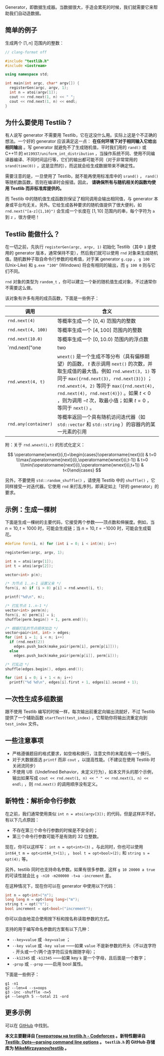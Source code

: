 Generator，即数据生成器。当数据很大，手造会累死的时候，我们就需要它来帮助我们自动造数据。

## 简单的例子

生成两个 $[1,n]$ 范围内的整数：

```cpp
// clang-format off

#include "testlib.h"
#include <iostream>

using namespace std;

int main(int argc, char* argv[]) {
  registerGen(argc, argv, 1);
  int n = atoi(argv[1]);
  cout << rnd.next(1, n) << " ";
  cout << rnd.next(1, n) << endl;
}
```

## 为什么要使用 Testlib？

有人说写 generator 不需要用 Testlib，它在这没什么用。实际上这是个不正确的想法。一个好的 generator 应该满足这一点： **在任何环境下对于相同输入它给出相同输出** 。写 generator 就避免不了生成随机值，平时我们用的 `rand()` 或 C++11 的 `mt19937/uniform_int_distribution` ，当操作系统不同、使用不同编译器编译、不同时间运行等，它们的输出都可能不同（对于非常常用的 `srand(time(0))` ，这是显然的），而这就会给生成数据带来不确定性。

需要注意的是，一旦使用了 Testlib，就不能再使用标准库中的 `srand()` ， `rand()` 等随机数函数，否则在编译时会报错。因此， **请确保所有与随机相关的函数均使用 Testlib 而非标准库提供的。** 

而 Testlib 中的随机值生成函数则保证了相同调用会输出相同值，与 generator 本身或平台均无关。另外。它给生成各种要求的随机值提供了很大便利，如 `rnd.next("[a-z]{1,10}")` 会生成一个长度在 $[1,10]$ 范围内的串，每个字符为 `a` 到 `z` ，很方便吧！

## Testlib 能做什么？

在一切之前，先执行 `registerGen(argc, argv, 1)` 初始化 Testlib（其中 `1` 是使用的 generator 版本，通常保持不变），然后我们就可以使用 `rnd` 对象来生成随机值。随机数种子取自命令行参数的哈希值，对于某 generator `g.cpp` ， `g 100` (Unix-Like) 和 `g.exe "100"` (Windows) 将会有相同的输出，而 `g 100 0` 则与它们不同。

 `rnd` 对象的类型为 `random_t` ，你可以建立一个新的随机值生成对象，不过通常你不需要这么做。

该对象有许多有用的成员函数，下面是一些例子：

| 调用                                | 含义                                                                                                                                                                                                                                                      |
| --------------------------------- | ------------------------------------------------------------------------------------------------------------------------------------------------------------------------------------------------------------------------------------------------------- |
|  `rnd.next(4)`                    | 等概率生成一个 $[0,4)$ 范围内的整数                                                                                                                                                                                                                                  |
|  `rnd.next(4, 100)`               | 等概率生成一个 $[4,100]$ 范围内的整数                                                                                                                                                                                                                                |
|  `rnd.next(10.0)`                 | 等概率生成一个 $[0,10.0)$ 范围内的浮点数                                                                                                                                                                                                                              |
|  `rnd.next("one | two | three")`  | 等概率从 `one` , `two` , `three` 三个串中返回一个                                                                                                                                                                                                                   |
|  `rnd.wnext(4, t)`                |  `wnext()` 是一个生成不等分布（具有偏移期望）的函数， $t$ 表示调用 `next()` 的次数，并取生成值的最大值。例如 `rnd.wnext(3, 1)` 等同于 `max({rnd.next(3), rnd.next(3)})` ； `rnd.wnext(4, 2)` 等同于 `max({rnd.next(4), rnd.next(4), rnd.next(4)})` 。如果 $t<0$ ，则为调用 $-t$ 次，取最小值；如果 $t=0$ ，等同于 `next()` 。 |
|  `rnd.any(container)`             | 等概率返回一个具有随机访问迭代器（如 `std::vector` 和 `std::string` ）的容器内的某一元素的引用                                                                                                                                                                                          |

附：关于 `rnd.wnext(i,t)` 的形式化定义：

$$
\operatorname{wnext}(i,t)=\begin{cases}\operatorname{next}(i) & t=0 \\\max(\operatorname{next}(i),\operatorname{wnext}(i,t-1)) & t>0 \\\min(\operatorname{next}(i),\operatorname{wnext}(i,t+1)) & t<0\end{cases}
$$

另外，不要使用 `std::random_shuffle()` ，请使用 Testlib 中的 `shuffle()` ，它同样接受一对迭代器。它使用 `rnd` 来打乱序列，即满足如上「好的 generator」的要求。

## 示例：生成一棵树

下面是生成一棵树的主要代码，它接受两个参数——顶点数和伸展度。例如，当 $n=10,t=1000$ 时，可能会生成链；当 $n=10,t=-1000$ 时，可能会生成菊花。

```cpp
#define forn(i, n) for (int i = 0; i < int(n); i++)

registerGen(argc, argv, 1);

int n = atoi(argv[1]);
int t = atoi(argv[2]);

vector<int> p(n);

/* 为节点 1..n-1 设置父亲 */
forn(i, n) if (i > 0) p[i] = rnd.wnext(i, t);

printf("%d\n", n);

/* 打乱节点 1..n-1 */
vector<int> perm(n);
forn(i, n) perm[i] = i;
shuffle(perm.begin() + 1, perm.end());

/* 根据打乱的节点顺序加边 */
vector<pair<int, int> > edges;
for (int i = 1; i < n; i++)
  if (rnd.next(2))
    edges.push_back(make_pair(perm[i], perm[p[i]]));
  else
    edges.push_back(make_pair(perm[p[i]], perm[i]));

/* 打乱边 */
shuffle(edges.begin(), edges.end());

for (int i = 0; i + 1 < n; i++)
  printf("%d %d\n", edges[i].first + 1, edges[i].second + 1);
```

## 一次性生成多组数据

跟不使用 Testlib 编写的时候一样，每次输出前重定向输出流就好，不过 Testlib 提供了一个辅助函数 `startTest(test_index)` ，它帮助你将输出流重定向到 `test_index` 文件。

## 一些注意事项

- 严格遵循题目的格式要求，如空格和换行，注意文件的末尾应有一个换行。
- 对于大数据首选 `printf` 而非 `cout` ，以提高性能。（不建议在使用 Testlib 时关闭流同步）
- 不使用 UB（Undefined Behavior，未定义行为），如本文开头的那个示例，输出如果写成 `cout << rnd.next(1, n) << " " << rnd.next(1, n) << endl;` ，则 `rnd.next()` 的调用顺序没有定义。

## 新特性：解析命令行参数

在之前，我们通常使用类似 `int n = atoi(argv[3]);` 的代码，但是这样并不好。有以下几点原因：

- 不存在第三个命令行参数的时候是不安全的；
- 第三个命令行参数可能不是有效的 32 位整数。

现在，你可以这样写： `int n = opt<int>(3)` 。与此同时，你也可以使用 `int64_t m = opt<int64_t>(1);` ， `bool t = opt<bool>(2);` 和 `string s = opt(4);` 等。

另外，testlib 同时也支持命名参数。如果有很多参数，这样 `g 10 20000 a true` 的可读性就会比 `g -n10 -m200000 -t=a -increment` 差。

在这种情况下，现在你可以在 generator 中使用以下代码：

```cpp
int n = opt<int>("n");
long long n = opt<long long>("m");
string t = opt("t");
bool increment = opt<bool>("increment");
```

你可以自由地混合使用按下标和按名称读取参数的方式。

支持的用于编写命名参数的方案有以下几种：

-  `--key=value` 或 `-key=value` ；
-  `--key value` 或 `-key value` ——如果 `value` 不是新参数的开头（不以连字符 `-` 开头或一个/两个连字符后没有跟随字母）；
-  `--k12345` 或 `-k12345` ——如果 key `k` 是一个字母，且后面是一个数字；
-  `-prop` 或 `--prop` ——启用 bool 属性。

下面是一些例子：

```text
g1 -n1
g2 --len=4 --s=oops
g3 -inc -shuffle -n=5
g4 --length 5 --total 21 -ord
```

## 更多示例

可以在 [GitHub](https://github.com/MikeMirzayanov/testlib/tree/master/generators) 中找到。

 **本文主要翻译自 [Генераторы на testlib.h - Codeforces](https://codeforces.com/blog/entry/18291) 。新特性翻译自 [Testlib: Opts—parsing command line options](https://codeforces.com/blog/entry/72702) 。 `testlib.h` 的 GitHub 存储库为 [MikeMirzayanov/testlib](https://github.com/MikeMirzayanov/testlib) 。** 
